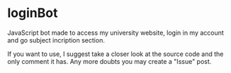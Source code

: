 # loginBot
 
JavaScript bot made to access my university website, login in my account and go subject incription section.

If you want to use, I suggest take a closer look at the source code and the only comment it has. Any more doubts you may create a "Issue" post.